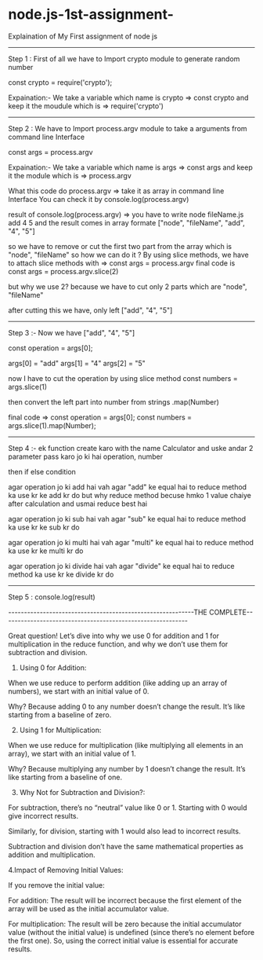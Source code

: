 # node.js-1st-assignment-


Explaination of My First assignment of node js


----------------------------------------------------------------------------------------------------------------------------------


Step 1 : First of all we have to Import crypto module to generate random number

const crypto = require('crypto');

Expaination:-  We take a variable which name is crypto => const crypto 
               and keep it the moudule which is =>  require('crypto')



----------------------------------------------------------------------------------------------------------------------------------


Step 2 :  We have to Import process.argv module to take a arguments from command line Interface

const args = process.argv

Expaination:- We take a variable which name is args => const args
              and keep it the module which is =>  process.argv

What this code do process.argv =>  take it as array in command line Interface
You can check it by console.log(process.argv)

result of console.log(process.argv) => you have to write node fileName.js add 4 5 
                                       and the result comes in array formate 
                                       ["node", "fileName", "add", "4", "5"]


so we have to remove or cut the first two part from the array which is  "node", "fileName" 
so how we can do it ?
By using slice methods, we have to attach slice methods with => const args = process.argv
final code is 
const args = process.argv.slice(2)

but why we use 2?
because we have to cut only 2 parts which are  "node", "fileName"

after cutting this we have, only left     ["add", "4", "5"]




----------------------------------------------------------------------------------------------------------------------------------


Step 3 :-  Now we have  ["add", "4", "5"]

const operation = args[0];

args[0] = "add"
args[1] = "4"
args[2] = "5"

now I have to cut the operation by using slice method 
const numbers = args.slice(1)

then convert the left part into number from strings
.map(Number)

final code =>      const operation = args[0];
                   const numbers = args.slice(1).map(Number);


----------------------------------------------------------------------------------------------------------------------------------


Step 4 :-  ek function create karo with the name Calculator and uske andar 2 parameter pass karo jo ki hai operation, number

then if else condition 

agar operation jo ki add hai vah agar "add" ke equal hai to 
reduce method ka use kr ke add kr do 
but why reduce method becuse hmko 1 value chaiye after calculation and usmai reduce best hai


agar operation jo ki sub hai vah agar "sub" ke equal hai to 
reduce method ka use kr ke sub kr do 


agar operation jo ki multi hai vah agar "multi" ke equal hai to 
reduce method ka use kr ke multi kr do 

agar operation jo ki divide hai vah agar "divide" ke equal hai to 
reduce method ka use kr ke divide kr do 



----------------------------------------------------------------------------------------------------------------------------------


Step 5 : console.log(result)


-----------------------------------------------------------THE COMPLETE-----------------------------------------------------------


Great question! Let’s dive into why we use 0 for addition and 1 for multiplication in the reduce function, and why we don’t use them for subtraction and division.

1. Using 0 for Addition:

When we use reduce to perform addition (like adding up an array of numbers), we start with an initial value of 0.

Why? Because adding 0 to any number doesn’t change the result. It’s like starting from a baseline of zero.


2. Using 1 for Multiplication:

When we use reduce for multiplication (like multiplying all elements in an array), we start with an initial value of 1.

Why? Because multiplying any number by 1 doesn’t change the result. It’s like starting from a baseline of one.


3. Why Not for Subtraction and Division?:

For subtraction, there’s no “neutral” value like 0 or 1. Starting with 0 would give incorrect results.

Similarly, for division, starting with 1 would also lead to incorrect results.

Subtraction and division don’t have the same mathematical properties as addition and multiplication.


4.Impact of Removing Initial Values:

If you remove the initial value:

For addition: The result will be incorrect because the first element of the array will be used as the initial accumulator value.

For multiplication: The result will be zero because the initial accumulator value (without the initial value) is undefined (since there’s no element before the first one).
So, using the correct initial value is essential for accurate results.
